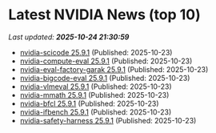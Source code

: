 # Latest NVIDIA News (top 10)
_Last updated: **2025-10-24 21:30:59**_

- [nvidia-scicode 25.9.1](https://pypi.org/project/nvidia-scicode/25.9.1/) (Published: 2025-10-23)
- [nvidia-compute-eval 25.9.1](https://pypi.org/project/nvidia-compute-eval/25.9.1/) (Published: 2025-10-23)
- [nvidia-eval-factory-garak 25.9.1](https://pypi.org/project/nvidia-eval-factory-garak/25.9.1/) (Published: 2025-10-23)
- [nvidia-bigcode-eval 25.9.1](https://pypi.org/project/nvidia-bigcode-eval/25.9.1/) (Published: 2025-10-23)
- [nvidia-vlmeval 25.9.1](https://pypi.org/project/nvidia-vlmeval/25.9.1/) (Published: 2025-10-23)
- [nvidia-mmath 25.9.1](https://pypi.org/project/nvidia-mmath/25.9.1/) (Published: 2025-10-23)
- [nvidia-bfcl 25.9.1](https://pypi.org/project/nvidia-bfcl/25.9.1/) (Published: 2025-10-23)
- [nvidia-ifbench 25.9.1](https://pypi.org/project/nvidia-ifbench/25.9.1/) (Published: 2025-10-23)
- [nvidia-safety-harness 25.9.1](https://pypi.org/project/nvidia-safety-harness/25.9.1/) (Published: 2025-10-23)
